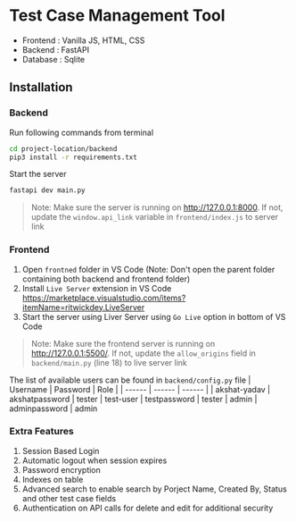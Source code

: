 # Test Case Management Tool

- Frontend : Vanilla JS, HTML, CSS
- Backend : FastAPI
- Database : Sqlite

## Installation

### Backend

Run following commands from terminal

```sh
cd project-location/backend
pip3 install -r requirements.txt
```

Start the server

```sh
fastapi dev main.py
```

> Note: Make sure the server is running on http://127.0.0.1:8000.
> If not, update the `window.api_link` variable in `frontend/index.js` to server link


### Frontend

1) Open `frontned` folder in VS Code 
(Note: Don't open the parent folder containing both backend and frontend folder)
2) Install `Live Server` extension in VS Code
https://marketplace.visualstudio.com/items?itemName=ritwickdey.LiveServer
3) Start the server using Liver Server using `Go Live` option in bottom of VS Code

> Note: Make sure the frontend server is running on http://127.0.0.1:5500/.
> If not, update the `allow_origins` field in `backend/main.py` (line 18) to live server link

The list of available users can be found in `backend/config.py` file
| Username | Password | Role |
| ------ | ------ | ------ |
| akshat-yadav | akshatpassword | tester
| test-user | testpassword | tester
| admin | adminpassword | admin


### Extra Features
1) Session Based Login
2) Automatic logout when session expires 
3) Password encryption
4) Indexes on table
5) Advanced search to enable search by Porject Name, Created By, Status and other test case fields
6) Authentication on API calls for delete and edit for additional security
